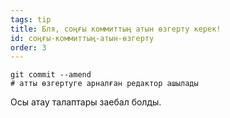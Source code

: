 ```yaml
---
tags: tip
title: Бля, соңғы коммиттың атын өзгерту керек!
id: соңғы-коммиттың-атын-өзгерту
order: 3
---
```

```git
git commit --amend
# атты өзгертуге арналған редактор ашылады
```

Осы атау талаптары заебал болды.
